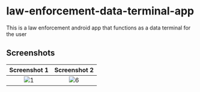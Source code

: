 # law-enforcement-data-terminal-app
This is a law enforcement android app that functions as a data terminal for the user
## Screenshots
Screenshot 1                                                  |  Screenshot 2
:--------------------------------------------------------------:|:-----------------------------------------------------------------------:
![1](https://github.com/osepoo/Realtime-tracking/assets/98480075/2f1098cd-6773-4ffa-81e4-36faa519b643) | ![6](https://github.com/osepoo/Realtime-tracking/assets/98480075/8aa1f295-5244-42dc-a13b-5d00c619e928)
